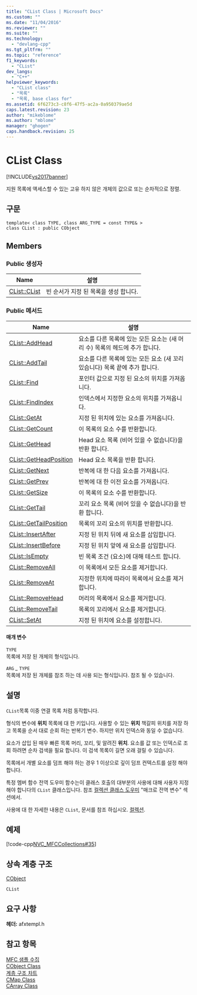 ```yaml
---
title: "CList Class | Microsoft Docs"
ms.custom: ""
ms.date: "11/04/2016"
ms.reviewer: ""
ms.suite: ""
ms.technology: 
  - "devlang-cpp"
ms.tgt_pltfrm: ""
ms.topic: "reference"
f1_keywords: 
  - "CList"
dev_langs: 
  - "C++"
helpviewer_keywords: 
  - "CList class"
  - "목록"
  - "목록, base class for"
ms.assetid: 6f6273c3-c8f6-47f5-ac2a-0a950379ae5d
caps.latest.revision: 23
author: "mikeblome"
ms.author: "mblome"
manager: "ghogen"
caps.handback.revision: 25
---
```

# CList Class
[!INCLUDE[vs2017banner](../../assembler/inline/includes/vs2017banner.md)]

지원 목록에 액세스할 수 있는 고유 하지 않은 개체의 값으로 또는 순차적으로 정렬.  
  
## 구문  
  
```  
template< class TYPE, class ARG_TYPE = const TYPE& >   
class CList : public CObject  
```  
  
## Members  
  
### Public 생성자  
  
|Name|설명|  
|----------|--------|  
|[CList::CList](../Topic/CList::CList.md)|빈 순서가 지정 된 목록을 생성 합니다.|  
  
### Public 메서드  
  
|Name|설명|  
|----------|--------|  
|[CList::AddHead](../Topic/CList::AddHead.md)|요소를 다른 목록에 있는 모든 요소는 \(새 머리 수\) 목록의 헤드에 추가 합니다.|  
|[CList::AddTail](../Topic/CList::AddTail.md)|요소를 다른 목록에 있는 모든 요소 \(새 꼬리 있습니다\) 목록 끝에 추가 합니다.|  
|[CList::Find](../Topic/CList::Find.md)|포인터 값으로 지정 된 요소의 위치를 가져옵니다.|  
|[CList::FindIndex](../Topic/CList::FindIndex.md)|인덱스에서 지정한 요소의 위치를 가져옵니다.|  
|[CList::GetAt](../Topic/CList::GetAt.md)|지정 된 위치에 있는 요소를 가져옵니다.|  
|[CList::GetCount](../Topic/CList::GetCount.md)|이 목록의 요소 수를 반환합니다.|  
|[CList::GetHead](../Topic/CList::GetHead.md)|Head 요소 목록 \(비어 있을 수 없습니다\)을 반환 합니다.|  
|[CList::GetHeadPosition](../Topic/CList::GetHeadPosition.md)|Head 요소 목록을 반환 합니다.|  
|[CList::GetNext](../Topic/CList::GetNext.md)|반복에 대 한 다음 요소를 가져옵니다.|  
|[CList::GetPrev](../Topic/CList::GetPrev.md)|반복에 대 한 이전 요소를 가져옵니다.|  
|[CList::GetSize](../Topic/CList::GetSize.md)|이 목록의 요소 수를 반환합니다.|  
|[CList::GetTail](../Topic/CList::GetTail.md)|꼬리 요소 목록 \(비어 있을 수 없습니다\)을 반환 합니다.|  
|[CList::GetTailPosition](../Topic/CList::GetTailPosition.md)|목록의 꼬리 요소의 위치를 반환합니다.|  
|[CList::InsertAfter](../Topic/CList::InsertAfter.md)|지정 된 위치 뒤에 새 요소를 삽입합니다.|  
|[CList::InsertBefore](../Topic/CList::InsertBefore.md)|지정 된 위치 앞에 새 요소를 삽입합니다.|  
|[CList::IsEmpty](../Topic/CList::IsEmpty.md)|빈 목록 조건 \(요소\)에 대해 테스트 합니다.|  
|[CList::RemoveAll](../Topic/CList::RemoveAll.md)|이 목록에서 모든 요소를 제거합니다.|  
|[CList::RemoveAt](../Topic/CList::RemoveAt.md)|지정한 위치에 따라이 목록에서 요소를 제거 합니다.|  
|[CList::RemoveHead](../Topic/CList::RemoveHead.md)|머리의 목록에서 요소를 제거합니다.|  
|[CList::RemoveTail](../Topic/CList::RemoveTail.md)|목록의 꼬리에서 요소를 제거합니다.|  
|[CList::SetAt](../Topic/CList::SetAt.md)|지정 된 위치에 요소를 설정합니다.|  
  
#### 매개 변수  
 `TYPE`  
 목록에 저장 된 개체의 형식입니다.  
  
 `ARG` *\_* `TYPE`  
 목록에 저장 된 개체를 참조 하는 데 사용 되는 형식입니다.  참조 될 수 있습니다.  
  
## 설명  
 `CList`목록 이중 연결 목록 처럼 동작합니다.  
  
 형식의 변수에  **위치** 목록에 대 한 키입니다.  사용할 수 있는  **위치** 책갈피 위치를 저장 하 고 목록을 순서 대로 순회 하는 반복기 변수.  하지만 위치 인덱스와 동일 수 없습니다.  
  
 요소가 삽입 된 매우 빠른 목록 머리, 꼬리, 및 알려진  **위치**.  요소를 값 또는 인덱스로 조회 하려면 순차 검색을 필요 합니다.  이 검색 목록이 길면 오래 걸릴 수 있습니다.  
  
 목록에서 개별 요소를 덤프 해야 하는 경우 1 이상으로 깊이 덤프 컨텍스트를 설정 해야 합니다.  
  
 특정 멤버 함수 전역 도우미 함수는이 클래스 호출의 대부분의 사용에 대해 사용자 지정 해야 합니다의 `CList` 클래스입니다.  참조  [컬렉션 클래스 도우미](../../mfc/reference/collection-class-helpers.md) "매크로 전역 변수" 섹션에서.  
  
 사용에 대 한 자세한 내용은 `CList`, 문서를 참조 하십시오.  [컬렉션](../../mfc/collections.md).  
  
## 예제  
 [!code-cpp[NVC_MFCCollections#35](../../mfc/codesnippet/CPP/clist-class_1.cpp)]  
  
## 상속 계층 구조  
 [CObject](../../mfc/reference/cobject-class.md)  
  
 `CList`  
  
## 요구 사항  
 **헤더:**  afxtempl.h  
  
## 참고 항목  
 [MFC 샘플 수집](../../top/visual-cpp-samples.md)   
 [CObject Class](../../mfc/reference/cobject-class.md)   
 [계층 구조 차트](../../mfc/hierarchy-chart.md)   
 [CMap Class](../../mfc/reference/cmap-class.md)   
 [CArray Class](../../mfc/reference/carray-class.md)